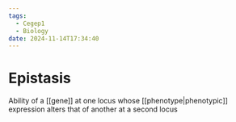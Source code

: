 ```yaml
---
tags:
  - Cegep1
  - Biology
date: 2024-11-14T17:34:40
---
```


# Epistasis

Ability of a [[gene]] at one locus whose [[phenotype|phenotypic]] expression alters that of another at a second locus